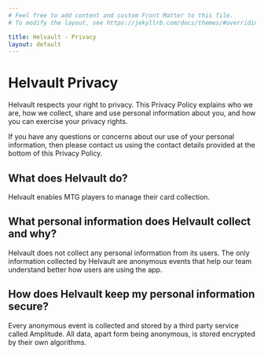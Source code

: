 ```yaml
---
# Feel free to add content and custom Front Matter to this file.
# To modify the layout, see https://jekyllrb.com/docs/themes/#overriding-theme-defaults

title: Helvault - Privacy
layout: default
---
```

<html>
	<head><link rel="stylesheet" href="style.css"></head>
</html>

# Helvault Privacy

Helvault respects your right to privacy. This Privacy Policy explains who we are, how we collect, share and use personal information about you, and how you can exercise your privacy rights.

If you have any questions or concerns about our use of your personal information, then please contact us using the contact details provided at the bottom of this Privacy Policy.


## What does Helvault do?
Helvault enables MTG players to manage their card collection.


## What personal information does Helvault collect and why?
Helvault does not collect any personal information from its users. The only information collected by Helvault are anonymous events that help our team understand better how users are using the app.


## How does Helvault keep my personal information secure?
Every anonymous event is collected and stored by a third party service called Amplitude. All data, apart form being anonymous, is stored encrypted by their own algorithms.
